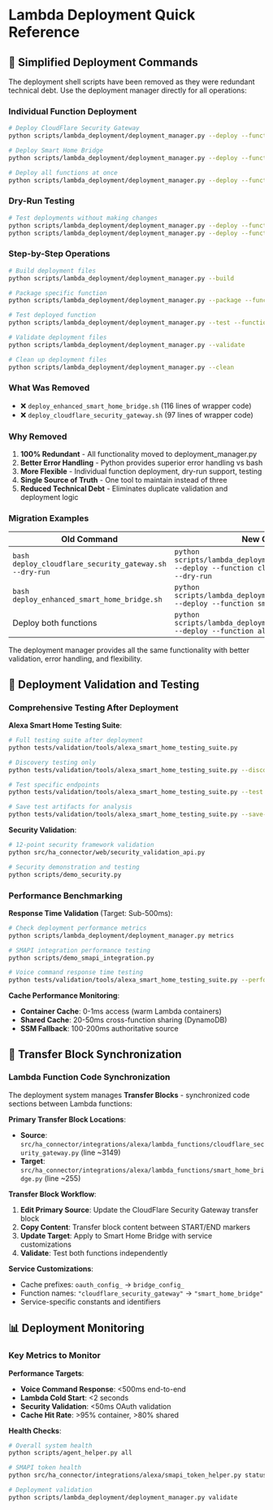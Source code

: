 # Lambda Deployment Quick Reference

## 🚀 Simplified Deployment Commands

The deployment shell scripts have been removed as they were redundant technical debt. Use the deployment manager directly for all operations:

### **Individual Function Deployment**

```bash
# Deploy CloudFlare Security Gateway
python scripts/lambda_deployment/deployment_manager.py --deploy --function cloudflare_security_gateway

# Deploy Smart Home Bridge
python scripts/lambda_deployment/deployment_manager.py --deploy --function smart_home_bridge

# Deploy all functions at once
python scripts/lambda_deployment/deployment_manager.py --deploy --function all
```

### **Dry-Run Testing**

```bash
# Test deployments without making changes
python scripts/lambda_deployment/deployment_manager.py --deploy --function cloudflare_security_gateway --dry-run
python scripts/lambda_deployment/deployment_manager.py --deploy --function all --dry-run
```

### **Step-by-Step Operations**

```bash
# Build deployment files
python scripts/lambda_deployment/deployment_manager.py --build

# Package specific function
python scripts/lambda_deployment/deployment_manager.py --package --function smart_home_bridge

# Test deployed function
python scripts/lambda_deployment/deployment_manager.py --test --function smart_home_bridge

# Validate deployment files
python scripts/lambda_deployment/deployment_manager.py --validate

# Clean up deployment files
python scripts/lambda_deployment/deployment_manager.py --clean
```

### **What Was Removed**

- ❌ `deploy_enhanced_smart_home_bridge.sh` (116 lines of wrapper code)
- ❌ `deploy_cloudflare_security_gateway.sh` (97 lines of wrapper code)

### **Why Removed**

1. **100% Redundant** - All functionality moved to deployment_manager.py
2. **Better Error Handling** - Python provides superior error handling vs bash
3. **More Flexible** - Individual function deployment, dry-run support, testing
4. **Single Source of Truth** - One tool to maintain instead of three
5. **Reduced Technical Debt** - Eliminates duplicate validation and deployment logic

### **Migration Examples**

| Old Command | New Command |
|-------------|-------------|
| `bash deploy_cloudflare_security_gateway.sh --dry-run` | `python scripts/lambda_deployment/deployment_manager.py --deploy --function cloudflare_security_gateway --dry-run` |
| `bash deploy_enhanced_smart_home_bridge.sh` | `python scripts/lambda_deployment/deployment_manager.py --deploy --function smart_home_bridge` |
| Deploy both functions | `python scripts/lambda_deployment/deployment_manager.py --deploy --function all` |

The deployment manager provides all the same functionality with better validation, error handling, and flexibility.

## 🧪 Deployment Validation and Testing

### Comprehensive Testing After Deployment

**Alexa Smart Home Testing Suite**:

```bash
# Full testing suite after deployment
python tests/validation/tools/alexa_smart_home_testing_suite.py

# Discovery testing only
python tests/validation/tools/alexa_smart_home_testing_suite.py --discovery

# Test specific endpoints
python tests/validation/tools/alexa_smart_home_testing_suite.py --test <endpoint_id>

# Save test artifacts for analysis
python tests/validation/tools/alexa_smart_home_testing_suite.py --save-files
```

**Security Validation**:

```bash
# 12-point security framework validation
python src/ha_connector/web/security_validation_api.py

# Security demonstration and testing
python scripts/demo_security.py
```

### Performance Benchmarking

**Response Time Validation** (Target: Sub-500ms):

```bash
# Check deployment performance metrics  
python scripts/lambda_deployment/deployment_manager.py metrics

# SMAPI integration performance testing
python scripts/demo_smapi_integration.py

# Voice command response time testing
python tests/validation/tools/alexa_smart_home_testing_suite.py --performance
```

**Cache Performance Monitoring**:

- **Container Cache**: 0-1ms access (warm Lambda containers)
- **Shared Cache**: 20-50ms cross-function sharing (DynamoDB)
- **SSM Fallback**: 100-200ms authoritative source

## 🔄 Transfer Block Synchronization

### Lambda Function Code Synchronization

The deployment system manages **Transfer Blocks** - synchronized code sections between Lambda functions:

**Primary Transfer Block Locations**:
- **Source**: `src/ha_connector/integrations/alexa/lambda_functions/cloudflare_security_gateway.py` (line ~3149)
- **Target**: `src/ha_connector/integrations/alexa/lambda_functions/smart_home_bridge.py` (line ~255)

**Transfer Block Workflow**:

1. **Edit Primary Source**: Update the CloudFlare Security Gateway transfer block
2. **Copy Content**: Transfer block content between START/END markers
3. **Update Target**: Apply to Smart Home Bridge with service customizations
4. **Validate**: Test both functions independently

**Service Customizations**:
- Cache prefixes: `oauth_config_` → `bridge_config_`
- Function names: `"cloudflare_security_gateway"` → `"smart_home_bridge"`
- Service-specific constants and identifiers

## 📊 Deployment Monitoring

### Key Metrics to Monitor

**Performance Targets**:
- **Voice Command Response**: <500ms end-to-end
- **Lambda Cold Start**: <2 seconds
- **Security Validation**: <50ms OAuth validation
- **Cache Hit Rate**: >95% container, >80% shared

**Health Checks**:

```bash
# Overall system health
python scripts/agent_helper.py all

# SMAPI token health
python src/ha_connector/integrations/alexa/smapi_token_helper.py status

# Deployment validation
python scripts/lambda_deployment/deployment_manager.py validate
```
